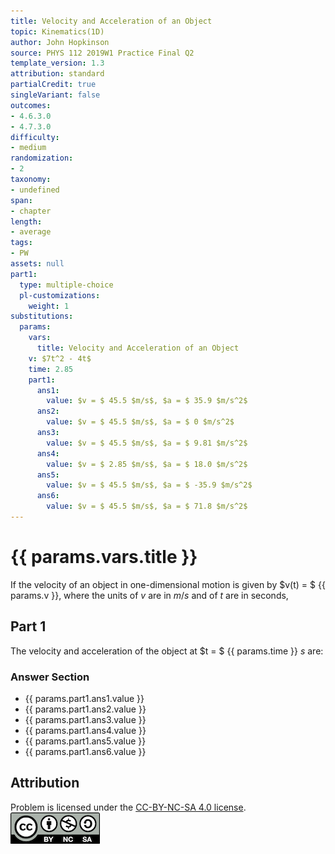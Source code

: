 ```yaml
---
title: Velocity and Acceleration of an Object
topic: Kinematics(1D)
author: John Hopkinson
source: PHYS 112 2019W1 Practice Final Q2
template_version: 1.3
attribution: standard
partialCredit: true
singleVariant: false
outcomes:
- 4.6.3.0
- 4.7.3.0
difficulty:
- medium
randomization:
- 2
taxonomy:
- undefined
span:
- chapter
length:
- average
tags:
- PW
assets: null
part1:
  type: multiple-choice
  pl-customizations:
    weight: 1
substitutions:
  params:
    vars:
      title: Velocity and Acceleration of an Object
    v: $7t^2 - 4t$
    time: 2.85
    part1:
      ans1:
        value: $v = $ 45.5 $m/s$, $a = $ 35.9 $m/s^2$
      ans2:
        value: $v = $ 45.5 $m/s$, $a = $ 0 $m/s^2$
      ans3:
        value: $v = $ 45.5 $m/s$, $a = $ 9.81 $m/s^2$
      ans4:
        value: $v = $ 2.85 $m/s$, $a = $ 18.0 $m/s^2$
      ans5:
        value: $v = $ 45.5 $m/s$, $a = $ -35.9 $m/s^2$
      ans6:
        value: $v = $ 45.5 $m/s$, $a = $ 71.8 $m/s^2$
---
```

# {{ params.vars.title }}
If the velocity of an object in one-dimensional motion is given by $v(t) = $ {{ params.v }}, where the units of $v$ are in $m/s$ and of $t$ are in seconds,

## Part 1

The velocity and acceleration of the object at $t = $ {{ params.time }} $s$ are:

### Answer Section

- {{ params.part1.ans1.value }}
- {{ params.part1.ans2.value }}
- {{ params.part1.ans3.value }}
- {{ params.part1.ans4.value }}
- {{ params.part1.ans5.value }}
- {{ params.part1.ans6.value }}

## Attribution

Problem is licensed under the [CC-BY-NC-SA 4.0 license](https://creativecommons.org/licenses/by-nc-sa/4.0/).<br> ![The Creative Commons 4.0 license requiring attribution-BY, non-commercial-NC, and share-alike-SA license.](https://raw.githubusercontent.com/firasm/bits/master/by-nc-sa.png)
